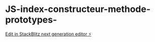 # JS-index-constructeur-methode-prototypes-

[Edit in StackBlitz next generation editor ⚡️](https://stackblitz.com/~/github.com/Natacha04/JS-index-constructeur-methode-prototypes-)